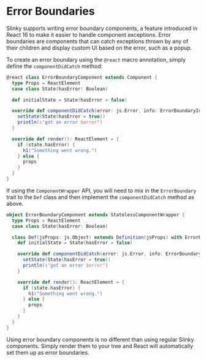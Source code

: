 # Error Boundaries
Slinky supports writing error boundary components, a feature introduced in React 16 to make it easier to handle component exceptions. Error boundaries are components that can catch exceptions thrown by any of their children and display custom UI based on the error, such as a popup.

To create an error boundary using the `@react` macro annotation, simply define the `componentDidCatch` method:
```scala
@react class ErrorBoundaryComponent extends Component {
  type Props = ReactElement
  case class State(hasError: Boolean)

  def initialState = State(hasError = false)

  override def componentDidCatch(error: js.Error, info: ErrorBoundaryInfo): Unit = {
    setState(State(hasError = true))
    println(s"got an error $error")
  }

  override def render(): ReactElement = {
    if (state.hasError) {
      h1("Something went wrong.")
    } else {
      props
    }
  }
}
```

If using the `ComponentWrapper` API, you will need to mix in the `ErrorBoundary` trait to the `Def` class and then implement the `componentDidCatch` method as above.
```scala
object ErrorBoundaryComponent extends StatelessComponentWrapper {
  type Props = ReactElement
  case class State(hasError: Boolean)

  class Def(jsProps: js.Object) extends Definition(jsProps) with ErrorBoundary {
    def initialState = State(hasError = false)

    override def componentDidCatch(error: js.Error, info: ErrorBoundaryInfo): Unit = {
      setState(State(hasError = true))
      println(s"got an error $error")
    }

    override def render(): ReactElement = {
      if (state.hasError) {
        h1("Something went wrong.")
      } else {
        props
      }
    }
  }
}
```

Using error boundary components is no different than using regular Slinky components. Simply render them to your tree and React will automatically set them up as error boundaries.
